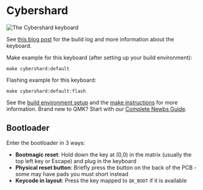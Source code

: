 # Cybershard

![The Cybershard keyboard](https://www.jonashietala.se/images/cosmos/cybershard.jpg)

See [this blog post](https://www.jonashietala.se/blog/2024/11/26/building_my_ultimate_keyboard/) for the build log and more information about the keyboard.

Make example for this keyboard (after setting up your build environment):

    make cybershard:default

Flashing example for this keyboard:

    make cybershard:default:flash

See the [build environment setup](https://docs.qmk.fm/#/getting_started_build_tools) and the [make instructions](https://docs.qmk.fm/#/getting_started_make_guide) for more information. Brand new to QMK? Start with our [Complete Newbs Guide](https://docs.qmk.fm/#/newbs).

## Bootloader

Enter the bootloader in 3 ways:

* **Bootmagic reset**: Hold down the key at (0,0) in the matrix (usually the top left key or Escape) and plug in the keyboard
* **Physical reset button**: Briefly press the button on the back of the PCB - some may have pads you must short instead
* **Keycode in layout**: Press the key mapped to `QK_BOOT` if it is available
